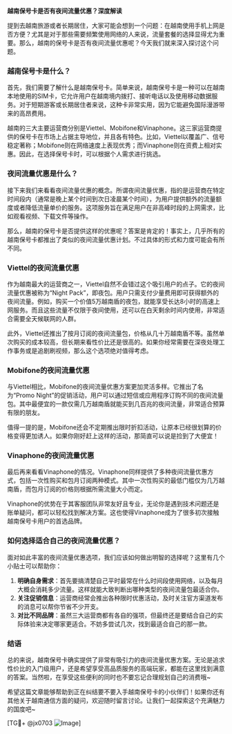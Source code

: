 **越南保号卡是否有夜间流量优惠？深度解读**

提到去越南旅游或者长期居住，大家可能会想到一个问题：在越南使用手机上网是否方便？尤其是对于那些需要频繁使用网络的人来说，流量套餐的选择显得尤为重要。那么，越南的保号卡是否有夜间流量优惠呢？今天我们就来深入探讨这个问题。

### 越南保号卡是什么？

首先，我们需要了解什么是越南保号卡。简单来说，越南保号卡是一种可以在越南本地使用的SIM卡，它允许用户在越南境内拨打、接听电话以及使用移动数据服务。对于短期游客或长期居住者来说，这种卡非常实用，因为它能避免国际漫游带来的高昂费用。

越南的三大主要运营商分别是Viettel、Mobifone和Vinaphone。这三家运营商提供的保号卡在市场上占据主导地位，并且各有特色。比如，Viettel以覆盖广、信号稳定著称；Mobifone则在网络速度上表现优秀；而Vinaphone则在资费上相对实惠。因此，在选择保号卡时，可以根据个人需求进行挑选。

### 夜间流量优惠是什么？

接下来我们来看看夜间流量优惠的概念。所谓夜间流量优惠，指的是运营商在特定时间段内（通常是晚上某个时间到次日凌晨某个时间），为用户提供额外的流量额度或者降低流量单价的服务。这项服务旨在满足用户在非高峰时段的上网需求，比如观看视频、下载文件等操作。

那么，越南的保号卡是否提供这样的优惠呢？答案是肯定的！事实上，几乎所有的越南保号卡都推出了类似的夜间流量优惠计划。不过具体的形式和力度可能会有所不同。

### Viettel的夜间流量优惠

作为越南最大的运营商之一，Viettel自然不会错过这个吸引用户的点子。它的夜间流量优惠被称为“Night Pack”，即夜包。用户只需支付少量费用即可获得额外的夜间流量。例如，购买一个价值5万越南盾的夜包，就能享受长达8小时的高速上网服务。而且这些流量不仅限于夜间使用，还可以在白天剩余时间内使用，非常适合需要全天候联网的人群。

此外，Viettel还推出了按月订阅的夜间流量包，价格从几十万越南盾不等。虽然单次购买的成本较高，但长期来看性价比还是很高的。如果你经常需要在深夜处理工作事务或是追剧刷视频，那么这个选项绝对值得考虑。

### Mobifone的夜间流量优惠

与Viettel相比，Mobifone的夜间流量优惠方案更加灵活多样。它推出了名为“Promo Night”的促销活动，用户可以通过短信或应用程序订购不同的夜间流量包。其中最便宜的一款仅需几万越南盾就能买到几百兆的夜间流量，非常适合预算有限的朋友。

值得一提的是，Mobifone还会不定期推出限时折扣活动，让原本已经很划算的价格变得更加诱人。如果你刚好赶上这样的活动，那简直可以说是捡到了大便宜！

### Vinaphone的夜间流量优惠

最后再来看看Vinaphone的情况。Vinaphone同样提供了多种夜间流量优惠方式，包括一次性购买和包月订阅两种模式。其中一次性购买的最低门槛仅为几万越南盾，而包月订阅的价格则根据所需流量大小而定。

Vinaphone的优势在于其客服团队非常友好且专业，无论你是遇到技术问题还是账单疑问，都可以轻松找到解决方案。这也使得Vinaphone成为了很多初次接触越南保号卡用户的首选品牌。

### 如何选择适合自己的夜间流量优惠？

面对如此丰富的夜间流量优惠选项，我们应该如何做出明智的选择呢？这里有几个小贴士可以帮助你：

1. **明确自身需求**：首先要搞清楚自己平时最常在什么时间段使用网络，以及每月大概会消耗多少流量。这样就能大致判断出哪种类型的夜间流量包最适合你。
2. **关注促销信息**：运营商经常会推出各种限时优惠活动，及时关注官方渠道发布的消息可以帮你节省不少开支。
3. **对比不同品牌**：虽然三大运营商都有各自的强项，但最终还是要结合自己的实际体验来决定哪家更适合。不妨多尝试几次，找到最适合自己的那一款。

### 结语

总的来说，越南保号卡确实提供了非常有吸引力的夜间流量优惠方案。无论是追求性价比的入门级用户，还是希望享受高品质服务的高端玩家，都能在这里找到满意的答案。当然啦，在享受这些便利的同时也不要忘记合理规划自己的消费哦~

希望这篇文章能够帮助到正在纠结要不要入手越南保号卡的小伙伴们！如果你还有其他关于越南通信方面的疑问，欢迎随时留言讨论。让我们一起探索这个充满魅力的国度吧~

[TG💪+ @jx0703 ![Image](https://github.com/user-attachments/assets/dbca1d08-cadb-493c-b0ec-ad6f7a83f270)]